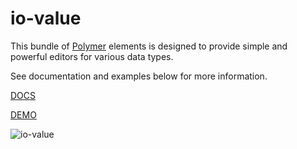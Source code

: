 io-value
========

This bundle of [Polymer](https://www.polymer-project.org/) elements is designed to provide simple and powerful editors for various data types.

See documentation and examples below for more information.

[DOCS](http://akirodic.com/components/io-value)

[DEMO](http://akirodic.com/components/io-value/demo.html)

![io-value](http://akirodic.com/components/io-value/preview.png "io-value")